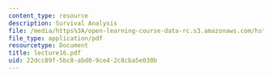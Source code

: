 ```yaml
---
content_type: resource
description: Survival Analysis
file: /media/https%3A/open-learning-course-data-rc.s3.amazonaws.com/hst-951j-medical-decision-support-spring-2003/22dcc89f5bc8abd09ce42c8cba5e030b_lecture16.pdf
file_type: application/pdf
resourcetype: Document
title: lecture16.pdf
uid: 22dcc89f-5bc8-abd0-9ce4-2c8cba5e030b
---
```

